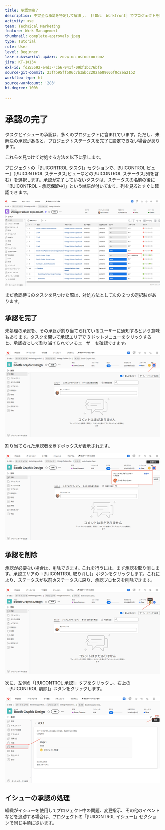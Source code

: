```yaml
---
title: 承認の完了
description: 不完全な承認を特定して解決し、 [!DNL  Workfront] でプロジェクトを閉じることができるようにする方法について説明します。
activity: use
team: Technical Marketing
feature: Work Management
thumbnail: complete-approvals.jpeg
type: Tutorial
role: User
level: Beginner
last-substantial-update: 2024-08-05T00:00:00Z
jira: KT-10134
exl-id: fda55592-e4d3-4cb6-941f-09bf1bc76bf6
source-git-commit: 23ffb95ff506c7b3abc2202a689026f0c2ea21b2
workflow-type: ht
source-wordcount: '283'
ht-degree: 100%

---
```


# 承認の完了

タスクとイシューの承認は、多くのプロジェクトに含まれています。ただし、未解決の承認があると、プロジェクトステータスを完了に設定できない場合があります。

これらを見つけて対処する方法を以下に示します。

プロジェクトの「[!UICONTROL タスク]」セクションで、[!UICONTROL ビュー]（[!UICONTROL ステータス]ビューなどの[!UICONTROL ステータス]列を含む）を選択します。承認が完了していないタスクは、ステータスの名前の後に「[!UICONTROL - 承認保留中]」という単語が付いており、列を見るとすぐに確認できます。

![未完了の承認を示しているプロジェクト](assets/pending-approval-1.png)

まだ承認待ちのタスクを見つけた際は、対処方法として次の 2 つの選択肢があります。


## 承認を完了

未処理の承認を、その承認が割り当てられているユーザーに通知するという意味もあります。タスクを開いて承認エリアで 3 ドットメニューをクリックすると、承認者として割り当てられているユーザーを確認できます。

![承認エリアを示してるタスク](assets/pending-approval-2.png)

割り当てられた承認者を示すボックスが表示されます。

![割り当てられた承認者を示すタスク](assets/pending-approval-3.png)


## 承認を削除

承認が必要ない場合は、削除できます。これを行うには、まず承認を取り消します。承認エリアの「[!UICONTROL 取り消し]」ボタンをクリックします。これにより、ステータスが以前のステータスに戻り、承認プロセスを削除できます。

![「取り消し」ボタンを示してるタスク](assets/pending-approval-5.png)

次に、左側の「[!UICONTROL 承認]」タブをクリックし、右上の「[!UICONTROL 削除]」ボタンをクリックします。

![「承認を削除」ボタンを示してるタスク](assets/pending-approval-6.png)

## イシューの承認の処理

組織がイシューを使用してプロジェクト中の問題、変更指示、その他のイベントなどを追跡する場合は、プロジェクトの「[!UICONTROL イシュー]」セクションで同じ手順に従います。
